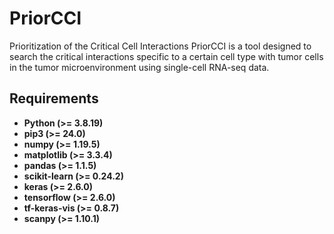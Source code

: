 # PriorCCI
Prioritization of the Critical Cell Interactions
PriorCCI is a tool designed to search the critical interactions specific to a certain cell type with tumor cells in the tumor microenvironment using single-cell RNA-seq data.

## Requirements

- **Python (>= 3.8.19)**
- **pip3 (>= 24.0)**
- **numpy (>= 1.19.5)**
- **matplotlib (>= 3.3.4)**
- **pandas (>= 1.1.5)**
- **scikit-learn (>= 0.24.2)**
- **keras (>= 2.6.0)**
- **tensorflow (>= 2.6.0)**
- **tf-keras-vis (>= 0.8.7)**
- **scanpy (>= 1.10.1)**
